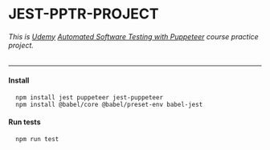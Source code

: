 ﻿# JEST-PPTR-PROJECT
 
###### This is [Udemy](https://www.udemy.com) [Automated Software Testing with Puppeteer](https://www.udemy.com/course-dashboard-redirect/?course_id=1675536) course practice project.

---------------------------------------------------------------

#### Install
```
  npm install jest puppeteer jest-puppeteer
  npm install @babel/core @babel/preset-env babel-jest
```

#### Run tests
```
  npm run test
```
